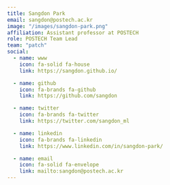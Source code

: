 ```yaml
---
title: Sangdon Park
email: sangdon@postech.ac.kr
image: "/images/sangdon-park.png"
affiliation: Assistant professor at POSTECH
role: POSTECH Team Lead
team: "patch"
social:
  - name: www
    icon: fa-solid fa-house
    link: https://sangdon.github.io/

  - name: github
    icon: fa-brands fa-github
    link: https://github.com/sangdon

  - name: twitter
    icon: fa-brands fa-twitter
    link: https://twitter.com/sangdon_ml

  - name: linkedin
    icon: fa-brands fa-linkedin
    link: https://www.linkedin.com/in/sangdon-park/

  - name: email
    icon: fa-solid fa-envelope
    link: mailto:sangdon@postech.ac.kr
---
```

